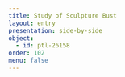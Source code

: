 ```yaml
---
title: Study of Sculpture Bust
layout: entry
presentation: side-by-side
object:
  - id: ptl-26158
order: 102
menu: false
---
```








